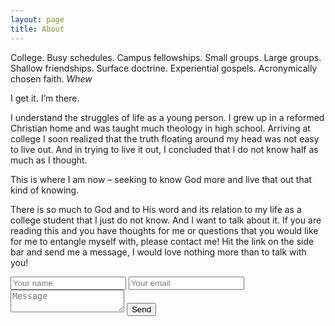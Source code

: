 ```yaml
---
layout: page
title: About
---
```


College. Busy schedules. Campus fellowships. Small groups. Large groups. Shallow friendships. Surface doctrine. Experiential gospels. Acronymically chosen faith. *Whew*

I get it. I’m there.

I understand the struggles of life as a young person. I grew up in a reformed Christian home and was taught much theology in high school. Arriving at college I soon realized that the truth floating around my head was not easy to live out. And in trying to live it out, I concluded that I do not know half as much as I thought.

This is where I am now – seeking to know God more and live that out that kind of knowing.

There is so much to God and to His word and its relation to my life as a college student that I just do not know. And I want to talk about it. If you are reading this and you have thoughts for me or questions that you would like for me to entangle myself with, please contact me! Hit the link on the side bar and send me a message, I would love nothing more than to talk with you!

<form method="POST" action="https://formspree.io/lukepg98@gmail.com">
  <input type="name" name="name" placeholder="Your name">
  <input type="email" name="email" placeholder="Your email">
  <textarea name="message" placeholder="Message"></textarea>
  <button type="submit">Send</button>
</form>
